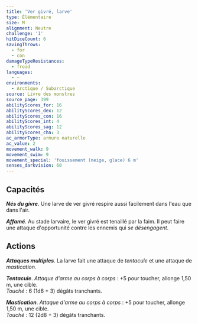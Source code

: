 ```yaml
---
title: 'Ver givré, larve'
type: Élémentaire
size: M
alignment: Neutre
challenge: '1'
hitDiceCount: 6
savingThrows:
  - for
  - con
damageTypeResistances:
  - froid
languages:
  - —
environments:
  - Arctique / Subarctique
source: Livre des monstres
source_page: 399
abilityScores_for: 16
abilityScores_dex: 12
abilityScores_con: 16
abilityScores_int: 4
abilityScores_sag: 12
abilityScores_cha: 3
ac_armorType: armure naturelle
ac_value: 2
movement_walk: 9
movement_swim: 9
movement_special: 'fouissement (neige, glace) 6 m'
senses_darkvision: 60
---
```

## Capacités
_**Nés du givre**_. Une larve de ver givré respire aussi facilement dans l'eau que dans l'air.

_**Affamé**_. Au stade larvaire, le ver givré est tenaillé par la faim. Il peut faire une attaque d'opportunité contre les ennemis qui _se désengagent_.

## Actions
_**Attaques multiples**_. La larve fait une attaque de _tentacule_ et une attaque de _mastication_.

_**Tentacule**_. _Attaque d'arme au corps à corps_ : +5 pour toucher, allonge 1,50 m, une cible.  
_Touché_ : 6 (1d6 + 3) dégâts tranchants.

_**Mastication**_. _Attaque d'arme au corps à corps_ : +5 pour toucher, allonge 1,50 m, une cible.  
_Touché_ : 12 (2d8 + 3) dégâts tranchants.
